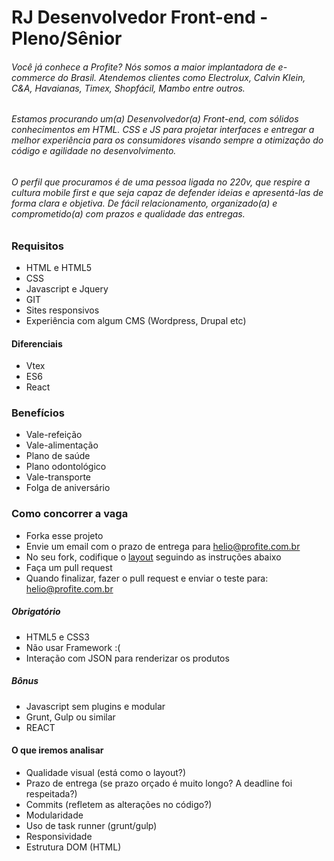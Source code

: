 # RJ Desenvolvedor Front-end - Pleno/Sênior

###### Você já conhece a Profite? Nós somos a maior implantadora de e-commerce do Brasil. Atendemos clientes como Electrolux, Calvin Klein, C&A, Havaianas, Timex, Shopfácil, Mambo entre outros.

###### Estamos procurando um(a) Desenvolvedor(a) Front-end, com sólidos conhecimentos em HTML. CSS e JS para projetar interfaces e entregar a melhor experiência para os consumidores visando sempre a otimização do código e agilidade no desenvolvimento.

###### O perfil que procuramos é de uma pessoa ligada no 220v, que respire a cultura mobile first e que seja capaz de defender ideias e apresentá-las de forma clara e objetiva. De fácil relacionamento, organizado(a) e comprometido(a) com prazos e qualidade das entregas.


### Requisitos
* HTML e HTML5
* CSS
* Javascript e Jquery
* GIT
* Sites responsivos
* Experiência com algum CMS (Wordpress, Drupal etc)

#### Diferenciais
* Vtex
* ES6
* React


### Benefícios
*  Vale-refeição
*  Vale-alimentação
*  Plano de saúde
*  Plano odontológico
*  Vale-transporte
*  Folga de aniversário


### Como concorrer a vaga
* Forka esse projeto
* Envie um email com o prazo de entrega para helio@profite.com.br
* No seu fork, codifique o [layout](https://www.figma.com/file/BOZqx8uK9NQ9IxbhVhyung96/Profit-e---Teste-de-Layout?node-id=0%3A1) seguindo as instruções abaixo
* Faça um pull request
* Quando finalizar, fazer o pull request e enviar o teste para: helio@profite.com.br

##### Obrigatório
* HTML5 e CSS3
* Não usar Framework :(
* Interação com JSON para renderizar os produtos

##### Bônus
* Javascript sem plugins e modular
* Grunt, Gulp ou similar
* REACT

#### O que iremos analisar
* Qualidade visual (está como o layout?)
* Prazo de entrega (se prazo orçado é muito longo? A deadline foi respeitada?)
* Commits (refletem as alterações no código?)
* Modularidade
* Uso de task runner (grunt/gulp)
* Responsividade
* Estrutura DOM (HTML)
